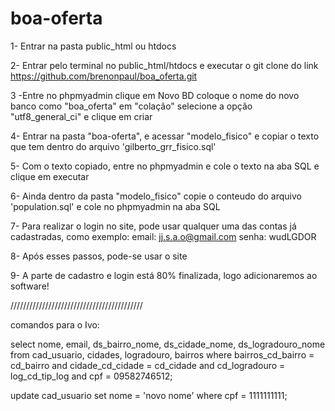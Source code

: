 # boa-oferta

1- Entrar na pasta public_html ou htdocs

2- Entrar pelo terminal no public_html/htdocs e executar o git clone do link https://github.com/brenonpaul/boa_oferta.git

3 -Entre no phpmyadmin clique em Novo BD coloque o nome do novo banco como "boa_oferta" em "colação" selecione a opção "utf8_general_ci" e clique em criar

4- Entrar na pasta "boa-oferta", e acessar "modelo_fisico" e copiar o texto que tem dentro do arquivo 'gilberto_grr_fisico.sql'

5- Com o texto copiado, entre no phpmyadmin e cole o texto na aba SQL e clique em executar

6- Ainda dentro da pasta "modelo_fisico" copie o conteudo do arquivo 'population.sql' e cole no phpmyadmin na aba SQL

7- Para realizar o login no site, pode usar qualquer uma das contas já cadastradas, como exemplo:
email: jj.s.a.o@gmail.com
senha: wudLGDOR

8- Após esses passos, pode-se usar o site

9- A parte de cadastro e login está 80% finalizada, logo adicionaremos ao software!


//////////////////////////////////////////

comandos para o Ivo:

select nome, email, ds_bairro_nome, ds_cidade_nome, ds_logradouro_nome from cad_usuario, cidades, logradouro, bairros where bairros_cd_bairro = cd_bairro and cidade_cd_cidade = cd_cidade and cd_logradouro = log_cd_tip_log and cpf = 09582746512;

update cad_usuario set nome = 'novo nome' where cpf = 1111111111;
